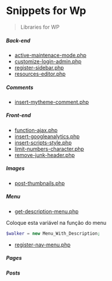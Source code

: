 # Snippets for Wp

> Libraries for WP

##### Back-end
- [active-maintenace-mode.php](https://github.com/juniorbdb/snippetsWp/blob/master/Back-end/active-maintenace-mode.php)
- [customize-login-admin.php](https://github.com/juniorbdb/snippetsWp/blob/master/Back-end/customize-login-admin.php)
- [register-sidebar.php](https://github.com/juniorbdb/snippetsWp/blob/master/Back-end/register-sidebar.php)
- [resources-editor.php](https://github.com/juniorbdb/snippetsWp/blob/master/Back-end/resources-editor.php)

##### Comments
- [insert-mytheme-comment.php](https://github.com/juniorbdb/snippetsWp/blob/master/Comments/insert-mytheme-comment.php)

##### Front-end
- [function-ajax.php](https://github.com/juniorbdb/snippetsWp/blob/master/Front-end/function-ajax.php)
- [insert-googleanalytics.php](https://github.com/juniorbdb/snippetsWp/blob/master/Front-end/insert-googleanalytics.php)
- [insert-scripts-style.php](https://github.com/juniorbdb/snippetsWp/blob/master/Front-end/insert-scripts-style.php)
- [limit-numbers-character.php](https://github.com/juniorbdb/snippetsWp/blob/master/Front-end/limit-numbers-character.php)
- [remove-junk-header.php](https://github.com/juniorbdb/snippetsWp/blob/master/Front-end/remove-junk-header.php)

##### Images
- [post-thumbnails.php](https://github.com/juniorbdb/snippetsWp/blob/master/Images/post-thumbnails.php)

##### Menu
- [get-description-menu.php](https://github.com/juniorbdb/snippetsWp/blob/master/Menu/get-description-menu.php)

Coloque esta variável na função do menu
```php
$walker = new Menu_With_Description;
```
- [register-nav-menu.php](https://github.com/juniorbdb/snippetsWp/blob/master/Menu/register-nav-menu.php)

##### Pages
##### Posts
